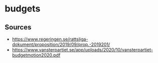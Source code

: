 # budgets

## Sources
- https://www.regeringen.se/rattsliga-dokument/proposition/2019/09/prop.-2019201/
- https://www.vansterpartiet.se/app/uploads/2020/10/vansterpartiet-budgetmotion2020.pdf